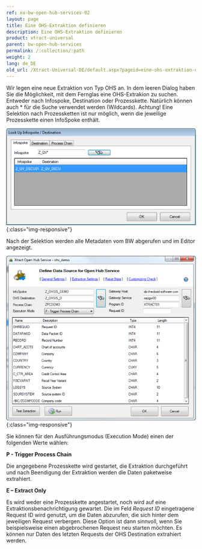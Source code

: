 ```yaml
---
ref: xu-bw-open-hub-services-02
layout: page
title: Eine OHS-Extraktion definieren
description: Eine OHS-Extraktion definieren
product: xtract-universal
parent: bw-open-hub-services
permalink: /:collection/:path
weight: 2
lang: de_DE
old_url: /Xtract-Universal-DE/default.aspx?pageid=eine-ohs-extraktion-definieren
---
```


Wir legen eine neue Extraktion von Typ OHS an. In dem leeren Dialog haben Sie die Möglichkeit, mit dem Fernglas eine OHS-Extrakion zu suchen. Entweder nach Infospoke, Destination oder Prozesskette. Natürlich können auch * für die Suche verwendet werden (Wildcards). Achtung! Eine Selektion nach Prozessketten ist nur möglich, wenn die jeweilige Prozesskette einen InfoSpoke enthält.

![Look-Up-Infospoke-Destination](/img/content/Look-Up-Infospoke-Destination.png){:class="img-responsive"}

Nach der Selektion werden alle Metadaten vom BW abgerufen und im Editor angezeigt.

![Open-Hub-Service-Data-Source](/img/content/Open-Hub-Service-Data-Source.jpg){:class="img-responsive"}

Sie können für den Ausführungsmodus (Execution Mode) einen der folgenden Werte wählen: 

**P - Trigger Process Chain**

Die angegebene Prozesskette wird gestartet, die Extraktion durchgeführt und nach Beendigung der Extraktion werden die Daten paketweise extrahiert.

**E – Extract Only**

Es wird weder eine Prozesskette angestartet, noch wird auf eine Extraktionsbenachrichtigung gewartet. Die im Feld *Request ID* eingetragene Request ID wird genutzt, um die Daten abzurufen, die sich hinter dem jeweiligen Request verbergen. Diese Option ist dann sinnvoll, wenn Sie beispielsweise einen abgebrochenen Request neu starten möchten. Es können nur Daten des letzten Requests der OHS Destination extrahiert werden.